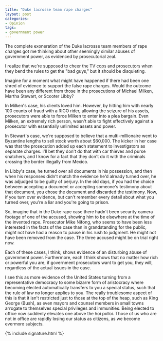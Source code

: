 ```yaml
---
title: "Duke lacrosse team rape charges"
layout: post
categories:
- Opinion
tags:
- government power
---
```


The complete exoneration of the Duke lacrosse team members of rape charges got me thinking about other seemingly similar abuses of government power, as evidenced by prosecutorial zeal.  
  
I realize that we're supposed to cheer the TV cops and prosecutors when they bend the rules to get the "bad guys," but it should be disquieting.

Imagine for a moment what might have happened if there had been one shred of evidence to support the false rape charges. Would the outcome have been any different from those in the prosecutions of Michael Milken, Martha Stewart, or Scooter Libby?

In Milken's case, his clients loved him. However, by hitting him with nearly 100 counts of fraud with a RICO rider, allowing the seizure of his assets, prosecutors were able to force Milken to enter into a plea bargain. Even Milken, an extremely rich person, wasn't able to fight effectively against a prosecutor with essentially unlimited assets and power.

In Stewart's case, we're supposed to believe that a multi-millionaire went to Byzantine lengths to sell stock worth about $60,000. The kicker in her case was that the prosecution added up each statement to investigators as separate charges. I'll bet they don't do that with car thieves and purse snatchers, and I know for a fact that they don't do it with the criminals crossing the border illegally from Mexico.

In Libby's case, he turned over all documents in his possession, and then when his responses didn't match the evidence he'd already turned over, he was adjudged to be guilty of perjury. In the old days, if you had the choice between accepting a document or accepting someone's testimony about that document, you chose the document and discarded the testimony. Now, if you turn over evidence, but can't remember every detail about what you turned over, you're a liar and you're going to prison.

So, imagine that in the Duke rape case there hadn't been security camera footage of one of the accused, showing him to be elsewhere at the time of the invented rape. Prosecutor Mike Nifong, who seems to have been less interested in the facts of the case than in grandstanding for the public, might not have had a reason to pause in his rush to judgment. He might not have been removed from the case. The three accused might be on trial right now.

Each of these cases, I think, shows evidence of an disturbing abuse of government power. Furthermore, each I think shows that no matter how rich or powerful you are, if government prosecutors want to get you, they will, regardless of the actual issues in the case.

I see this as more evidence of the United States turning from a representative democracy to some bizarre form of aristocracy where becoming elected automatically transfers to you a special status, such that the rule of law no longer applies to you. The really troublesome aspect of this is that it isn't restricted just to those at the top of the heap, such as King George (Bush), as even mayors and counsel members in small towns arrogate to themselves special privileges and immunities. Being elected to office now suddenly elevates one above the hoi polloi. Those of us who are not in office are rapidly losing our status as citizens, as we become evermore subjects.

{% include signature.html %}
